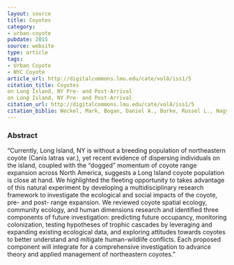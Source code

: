 ```yaml
---
layout: source
title: Coyotes 
category: 
- urban-coyote
pubdate: 2015
source: website
type: article
tags:
- Urban Coyote
- NYC Coyote
article_url: http://digitalcommons.lmu.edu/cate/vol8/iss1/5
citation_title: Coyotes
on Long Island, NY Pre- and Post-Arrival
on Long Island, NY Pre- and Post-Arrival
citation_url: http://digitalcommons.lmu.edu/cate/vol8/iss1/5
citation_biblio: Weckel, Mark, Bogan, Daniel A., Burke, Russel L., Nagy, Christopher, Siemer, William F., Green, Timothy, and Mitchell, Numi (2015). "Coyotes Go “Bridge and Tunnel” A Narrow Opportunity to Study the Socio-ecological Impacts of Coyote Range Expansion on Long Island, NY Pre- and Post-Arrival," Cities and the Environment (CATE) Vol. 8: Iss. 1, Article 5. Available at http://digitalcommons.lmu.edu/cate/vol8/iss1/5
---
```


### Abstract
“Currently, Long Island, NY is without a breeding population of northeastern coyote (Canis latras var.), yet recent evidence of dispersing individuals on the island, coupled with the “dogged” momentum of coyote range expansion across North America, suggests a Long Island coyote population is close at hand. We highlighted the fleeting opportunity to takes advantage of this natural experiment by developing a multidisciplinary research framework to investigate the ecological and social impacts of the coyote, pre- and post- range expansion. We reviewed coyote spatial ecology, community ecology, and human dimensions research and identified three components of future investigation: predicting future occupancy, monitoring colonization, testing hypotheses of trophic cascades by leveraging and expanding existing ecological data, and exploring attitudes towards coyotes to better understand and mitigate human-wildlife conflicts. Each proposed component will integrate for a comprehensive investigation to advance theory and applied management of northeastern coyotes.”
